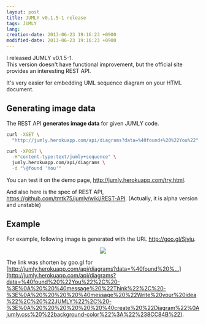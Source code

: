 ```yaml
---
layout: post
title: JUMLY v0.1.5-1 release
tags: JUMLY
lang: 
creation-date: 2013-06-23 19:16:23 +0900
modified-date: 2013-06-23 19:16:23 +0900
---
```

I released JUMLY v0.1.5-1.  
This version doesn't have functional improvement,
but the official site provides an interesting REST API.

<p class="lead">
It's very easier for embedding UML sequence diagram on your HTML document.
</p>


## Generating image data
The REST API **generates image data** for given JUMLY code.

```bash
curl -XGET \
  "http://jumly.herokuapp.com/api/diagrams?data=%40found+%20%22You%22"
```

```bash
curl -XPOST \
  -H"content-type:text/jumly+sequence" \
  jumly.herokuapp.com/api/diagrams \
  -d "\@found 'You'" 
```

You can test it on the demo page, <http://jumly.herokuapp.com/try.html>.

And also here is the spec of REST API, <https://github.com/tmtk75/jumly/wiki/REST-API>.
(Actually, it is alpha version and unstable)


## Example
For example, following image is generated with the URL <http://goo.gl/Sjvju>.

<div style='text-align:center'>
  <a href='http://jumly.herokuapp.com/'>
    <img src='http://goo.gl/Sjvju' style='box-shadow:none;'/>
  </a>
</div>

The link was shorten by goo.gl for [http://jumly.herokuapp.com/api/diagrams?data=%40found%20%...](http://jumly.herokuapp.com/api/diagrams?data=%40found%20%22You%22%2C%20-%3E%0A%20%20%40message%20%22Think%22%2C%20-%3E%0A%20%20%20%20%40message%20%22Write%20your%20idea%22%2C%20%22JUMLY%22%2C%20-%3E%0A%20%20%20%20%20%20%40create%20%22Diagram%22%0Ajumly.css%20%22background-color%22%3A%22%238CC84B%22).


